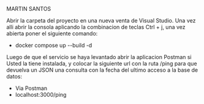 MARTIN SANTOS

Abrir la carpeta del proyecto en una nueva venta de Visual Studio.
Una vez alli abrir la consola aplicando la combinacion de teclas Ctrl + j, una vez abierta poner el siguiente comando: 
- docker compose up --build -d

     
Luego de que el servicio se haya levantado abrir la aplicacion Postman si Usted la tiene instalada, y colocar la siguiente url con la ruta /ping para que devuelva un JSON una consulta con la fecha del ultimo acceso a la base de datos:  
- Via Postman
- localhost:3000/ping
